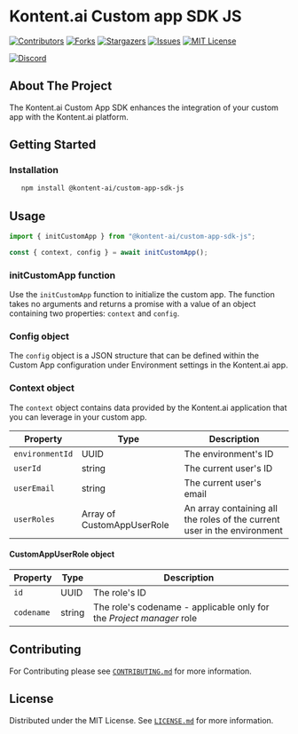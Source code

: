 # Kontent.ai Custom app SDK JS

[![Contributors][contributors-shield]][contributors-url]
[![Forks][forks-shield]][forks-url]
[![Stargazers][stars-shield]][stars-url]
[![Issues][issues-shield]][issues-url]
[![MIT License][license-shield]][license-url]

[![Discord][discussion-shield]][discussion-url]

<!-- ABOUT THE PROJECT -->
## About The Project

The Kontent.ai Custom App SDK enhances the integration of your custom app with the Kontent.ai platform.
<!-- GETTING STARTED -->
## Getting Started
### Installation
   ```sh
      npm install @kontent-ai/custom-app-sdk-js
   ```

<!-- USAGE EXAMPLES -->
## Usage

```javascript
import { initCustomApp } from "@kontent-ai/custom-app-sdk-js";

const { context, config } = await initCustomApp();
```

### initCustomApp function

Use the `initCustomApp` function to initialize the custom app. The function takes no arguments and returns a promise with a value of an object containing two properties: `context` and `config`.

### Config object
The `config` object is a JSON structure that can be defined within the Custom App configuration under Environment settings in the Kontent.ai app.

### Context object
The `context` object contains data provided by the Kontent.ai application that you can leverage in your custom app. 

| Property        | Type                       | Description                                                              |
|-----------------|----------------------------|--------------------------------------------------------------------------|
| `environmentId` | UUID                       | The environment's ID                                                     |
| `userId`        | string                     | The current user's ID                                                    |
| `userEmail`     | string                     | The current user's email                                                 |
| `userRoles`     | Array of CustomAppUserRole | An array containing all the roles of the current user in the environment |

#### CustomAppUserRole object

| Property   | Type   | Description                                                          |
|------------|--------|----------------------------------------------------------------------|
| `id`       | UUID   | The role's ID                                                        |
| `codename` | string | The role's codename - applicable only for the _Project manager_ role |

<!-- CONTRIBUTING -->
## Contributing

For Contributing please see  <a href="./CONTRIBUTING.md">`CONTRIBUTING.md`</a> for more information.



<!-- LICENSE -->
## License

Distributed under the MIT License. See [`LICENSE.md`](./LICENSE.md) for more information.


<!-- MARKDOWN LINKS & IMAGES -->
<!-- https://github.com/kontent-ai/Home/wiki/Checklist-for-publishing-a-new-OS-project#badges-->
[contributors-shield]: https://img.shields.io/github/contributors/kontent-ai/custom-app-sdk-js.svg?style=for-the-badge
[contributors-url]: https://github.com/kontent-ai/custom-app-sdk-js/graphs/contributors
[forks-shield]: https://img.shields.io/github/forks/kontent-ai/custom-app-sdk-js.svg?style=for-the-badge
[forks-url]: https://github.com/kontent-ai/custom-app-sdk-js/network/members
[stars-shield]: https://img.shields.io/github/stars/kontent-ai/custom-app-sdk-js.svg?style=for-the-badge
[stars-url]: https://github.com/kontent-ai/custom-app-sdk-js/stargazers
[issues-shield]: https://img.shields.io/github/issues/kontent-ai/custom-app-sdk-js.svg?style=for-the-badge
[issues-url]:https://github.com/kontent-ai/custom-app-sdk-js/issues
[license-shield]: https://img.shields.io/github/license/kontent-ai/custom-app-sdk-js.svg?style=for-the-badge
[license-url]:https://github.com/kontent-ai/custom-app-sdk-js/blob/master/LICENSE.md
[discussion-shield]: https://img.shields.io/discord/821885171984891914?color=%237289DA&label=Kontent%2Eai%20Discord&logo=discord&style=for-the-badge
[discussion-url]: https://discord.com/invite/SKCxwPtevJ
